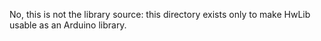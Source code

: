 No, this is not the library source:
this directory exists only to make HwLib usable as an Arduino library.